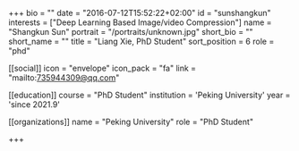 +++
bio = ""
date = "2016-07-12T15:52:22+02:00"
id = "sunshangkun"
interests = ["Deep Learning Based Image/video Compression"]
name = "Shangkun Sun"
portrait = "/portraits/unknown.jpg"
short_bio = ""
short_name = ""
title = "Liang Xie, PhD Student"
sort_position = 6 
role = "phd"

[[social]]
    icon = "envelope"
    icon_pack = "fa"
    link = "mailto:735944309@qq.com"

[[education]]
    course = "PhD Student"
    institution = 'Peking University'
    year = 'since 2021.9'

[[organizations]]
    name = "Peking University"
    role = "PhD Student"

+++

